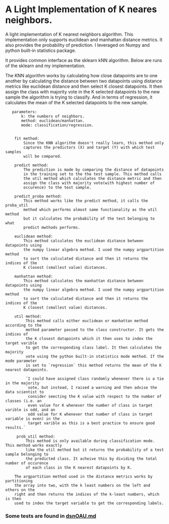 # A Light Implementation of K neares neighbors.

A light implementation of K nearest neighbors algorithm.
This implementation only supports euclidean and manhattan
distance metrics. It also provides the probability of
prediction. I leveraged on Numpy and python built-in 
statistics package.
    
It provides common interface as the sklearn kNN algorithm.
Below are runs of the sklearn and my implementation.

The KNN algorithm works by calculating how close datapoints are
to one another by calculating the distance between two datapoints
using distance metrics like euclidean distance and then select K
closest datapoints. It then assign the class with majority vote in
the K selected datapoints to the new sample the algorithm is trying
to classify. And in terms of regression, it calculates the mean of
the K selected datapoints to the new sample.
       
       parameters:
           k: the numbers of neighbors.
           method: euclidean/manhattan.
           mode: classification/regression.
           
        
        fit method:
            Since the KNN algorithm doesn't really learn, this method only
            captures the predictors (X) and target (Y) with which test samples
            will be compared.
            
        predict method:
            The prediction is made by comparing the distance of datapoints
            in the training set to the the test sample. This method calls 
            the util method which calculates the distance metric and then
            assign the class with majority vote(with highest number of
            occurence) to the test sample.
          
        predict_proba method:
            This method works like the predict method, it calls the proba_util
            method which performs almost same functionality as the util method
            but it calculates the probability of the test belonging to what
            predict mwthods performs.
            
        euclidean method:
            This method calculates the euclidean distance between datapoints using
            the numpy linear algebra method. I used the numpy argpartition method
            to sort the calculated distance and then it returns the indices of the
            K closest (smallest value) distances.
        
        manhattan method:
            This method calculates the manhattan distance between datapoints using
            the numpy linear algebra method. I used the numpy argpartition method
            to sort the calculated distance and then it returns the indices of the
            K closest (smallest value) distances.
            
        util method:
             This method calls either euclidean or manhattan method according to the
             method parameter passed to the class constructor. It gets the indices of
             the K closest datapoints which it then uses to index the target varible
             to get the corresponding class label. It then calculates the majority
             vote using the python built-in statistics mode method. If the mode parameter
             is set to `regression` this method returns the mean of the K nearest datapoints.
             
             `I could have assigned class randomly whenever there is a tie in the majority
              vote, but instead, I raised a warning and then advise the data scientist to
              consider seecting the K value with respect to the number of classes (i.e. an
              even value for K whenever the number of class in target varible is odd, and an
              odd value for K whenever that number of class in target variable is even) in the
              target varible as this is a best practice to ensure good results.`
              
         prob_util method:
             This method is only available during classification mode. This method works exactly
             like the util method but it returns the probability of a test sample belonging to 
             the predicted class. It acheive this by dividing the total number of occurence
             of each class in the K nearest datapoints by K.
            
        The argpartition method used in the distance metrics works by partitioning
        the array into two, with the k least numbers on the left and others on the
        right and then returns the indices of the k-least numbers, which is then 
        used to index the target variable to get the corresponding labels.
    
### Some tests are found in [dsnOAU.md](https://github.com/Yodeman/ML-Algorithm-Challenge/main/oyelabi_paul_oluwadara/dsnOAU.md)
